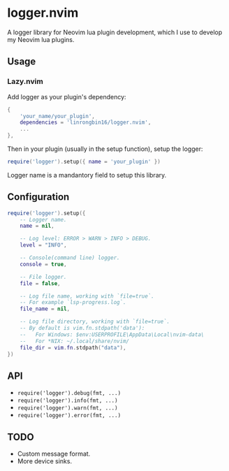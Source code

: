 # logger.nvim

A logger library for Neovim lua plugin development, which I use to develop my
Neovim lua plugins.

## Usage

### Lazy.nvim

Add logger as your plugin's dependency:

```lua
{
    'your_name/your_plugin',
    dependencies = 'linrongbin16/logger.nvim',
    ...
},
```

Then in your plugin (usually in the setup function), setup the logger:

```lua
require('logger').setup({ name = 'your_plugin' })
```

Logger name is a mandantory field to setup this library.

## Configuration

```lua
require('logger').setup({
    -- Logger name.
    name = nil,

    -- Log level: ERROR > WARN > INFO > DEBUG.
    level = "INFO",

    -- Console(command line) logger.
    console = true,

    -- File logger.
    file = false,

    -- Log file name, working with `file=true`.
    -- For example `lsp-progress.log`.
    file_name = nil,

    -- Log file directory, working with `file=true`.
    -- By default is vim.fn.stdpath('data'):
    --   For Windows: $env:USERPROFILE\AppData\Local\nvim-data\
    --   For *NIX: ~/.local/share/nvim/
    file_dir = vim.fn.stdpath("data"),
})
```

## API

- `require('logger').debug(fmt, ...)`
- `require('logger').info(fmt, ...)`
- `require('logger').warn(fmt, ...)`
- `require('logger').error(fmt, ...)`

## TODO

- Custom message format.
- More device sinks.
